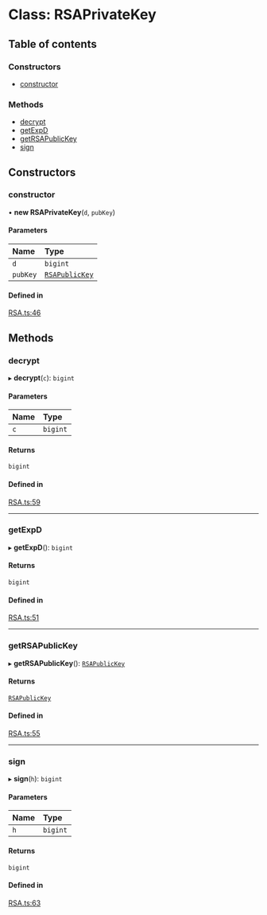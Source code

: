 # Class: RSAPrivateKey

## Table of contents

### Constructors

- [constructor](RSAPrivateKey.md#constructor)

### Methods

- [decrypt](RSAPrivateKey.md#decrypt)
- [getExpD](RSAPrivateKey.md#getexpd)
- [getRSAPublicKey](RSAPrivateKey.md#getrsapublickey)
- [sign](RSAPrivateKey.md#sign)

## Constructors

### constructor

• **new RSAPrivateKey**(`d`, `pubKey`)

#### Parameters

| Name | Type |
| :------ | :------ |
| `d` | `bigint` |
| `pubKey` | [`RSAPublicKey`](RSAPublicKey.md) |

#### Defined in

[RSA.ts:46](https://github.com/oscar08850/mod/blob/f6a1753/src/ts/RSA.ts#L46)

## Methods

### decrypt

▸ **decrypt**(`c`): `bigint`

#### Parameters

| Name | Type |
| :------ | :------ |
| `c` | `bigint` |

#### Returns

`bigint`

#### Defined in

[RSA.ts:59](https://github.com/oscar08850/mod/blob/f6a1753/src/ts/RSA.ts#L59)

___

### getExpD

▸ **getExpD**(): `bigint`

#### Returns

`bigint`

#### Defined in

[RSA.ts:51](https://github.com/oscar08850/mod/blob/f6a1753/src/ts/RSA.ts#L51)

___

### getRSAPublicKey

▸ **getRSAPublicKey**(): [`RSAPublicKey`](RSAPublicKey.md)

#### Returns

[`RSAPublicKey`](RSAPublicKey.md)

#### Defined in

[RSA.ts:55](https://github.com/oscar08850/mod/blob/f6a1753/src/ts/RSA.ts#L55)

___

### sign

▸ **sign**(`h`): `bigint`

#### Parameters

| Name | Type |
| :------ | :------ |
| `h` | `bigint` |

#### Returns

`bigint`

#### Defined in

[RSA.ts:63](https://github.com/oscar08850/mod/blob/f6a1753/src/ts/RSA.ts#L63)
